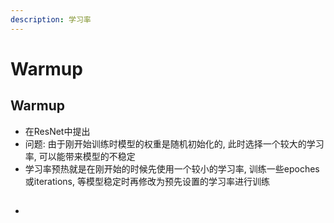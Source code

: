 ```yaml
---
description: 学习率
---
```


# Warmup

## Warmup

* 在ResNet中提出
* 问题: 由于刚开始训练时模型的权重是随机初始化的, 此时选择一个较大的学习率, 可以能带来模型的不稳定
* 学习率预热就是在刚开始的时候先使用一个较小的学习率, 训练一些epoches或iterations, 等模型稳定时再修改为预先设置的学习率进行训练



##

*

